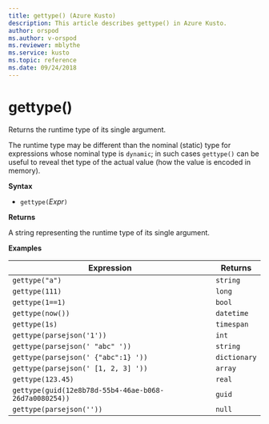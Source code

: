 ```yaml
---
title: gettype() (Azure Kusto)
description: This article describes gettype() in Azure Kusto.
author: orspod
ms.author: v-orspod
ms.reviewer: mblythe
ms.service: kusto
ms.topic: reference
ms.date: 09/24/2018
---
```

# gettype()

Returns the runtime type of its single argument.

The runtime type may be different than the nominal (static) type for expressions
whose nominal type is `dynamic`; in such cases `gettype()` can be useful to reveal
thet type of the actual value (how the value is encoded in memory).

**Syntax**

* `gettype(`*Expr*`)`

**Returns**

A string representing the runtime type of its single argument.

**Examples**

|Expression                          |Returns      |
|------------------------------------|-------------|
|`gettype("a")`                      |`string`     |
|`gettype(111)`                      |`long`       |
|`gettype(1==1)`                     |`bool`       |
|`gettype(now())`                    |`datetime`   |
|`gettype(1s)`                       |`timespan`   |
|`gettype(parsejson('1'))`           |`int`        |
|`gettype(parsejson(' "abc" '))`     |`string`     |
|`gettype(parsejson(' {"abc":1} '))` |`dictionary` | 
|`gettype(parsejson(' [1, 2, 3] '))` |`array`      |
|`gettype(123.45)`                   |`real`       |
|`gettype(guid(12e8b78d-55b4-46ae-b068-26d7a0080254))`|`guid`| 
|`gettype(parsejson(''))`            |`null`|